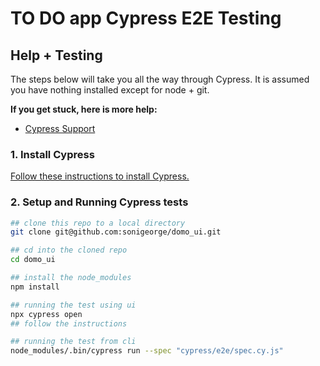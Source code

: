 # TO DO app Cypress E2E Testing
## Help + Testing

The steps below will take you all the way through Cypress. It is assumed you have nothing installed except for node + git.

**If you get stuck, here is more help:**

* [Cypress Support](https://on.cypress.io/support)

### 1. Install Cypress

[Follow these instructions to install Cypress.](https://on.cypress.io/installing-cypress)

### 2. Setup and Running Cypress tests

```bash
## clone this repo to a local directory
git clone git@github.com:sonigeorge/domo_ui.git

## cd into the cloned repo
cd domo_ui

## install the node_modules
npm install

## running the test using ui
npx cypress open
## follow the instructions

## running the test from cli
node_modules/.bin/cypress run --spec "cypress/e2e/spec.cy.js"
```

